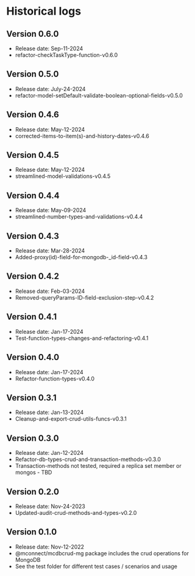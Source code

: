 # Historical logs

## Version 0.6.0

- Release date: Sep-11-2024
- refactor-checkTaskType-function-v0.6.0

## Version 0.5.0

- Release date: July-24-2024
- refactor-model-setDefault-validate-boolean-optional-fields-v0.5.0

## Version 0.4.6

- Release date: May-12-2024
- corrected-items-to-item(s)-and-history-dates-v0.4.6

## Version 0.4.5

- Release date: May-12-2024
- streamlined-model-validations-v0.4.5

## Version 0.4.4

- Release date: May-09-2024
- streamlined-number-types-and-validations-v0.4.4

## Version 0.4.3

- Release date: Mar-28-2024
- Added-proxy(id)-field-for-mongodb-_id-field-v0.4.3

## Version 0.4.2

- Release date: Feb-03-2024
- Removed-queryParams-ID-field-exclusion-step-v0.4.2

## Version 0.4.1

- Release date: Jan-17-2024
- Test-function-types-changes-and-refactoring-v0.4.1

## Version 0.4.0

- Release date: Jan-17-2024
- Refactor-function-types-v0.4.0

## Version 0.3.1

- Release date: Jan-13-2024
- Cleanup-and-export-crud-utils-funcs-v0.3.1

## Version 0.3.0

- Release date: Jan-12-2024
- Refactor-db-types-crud-and-transaction-methods-v0.3.0
- Transaction-methods not tested, required a replica set member or mongos - TBD

## Version 0.2.0

- Release date: Nov-24-2023
- Updated-audit-crud-methods-and-types-v0.2.0

## Version 0.1.0

- Release date: Nov-12-2022
- @mconnect/mcdbcrud-mg package includes the crud operations for MongoDB
- See the test folder for different test cases / scenarios and usage
